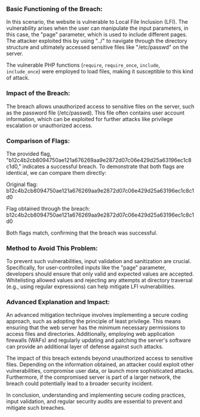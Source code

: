 ### Basic Functioning of the Breach:

In this scenario, the website is vulnerable to Local File Inclusion (LFI). The vulnerability arises when the user can manipulate the input parameters, in this case, the "page" parameter, which is used to include different pages. The attacker exploited this by using "../" to navigate through the directory structure and ultimately accessed sensitive files like "/etc/passwd" on the server.

The vulnerable PHP functions (`require`, `require_once`, `include`, `include_once`) were employed to load files, making it susceptible to this kind of attack.

### Impact of the Breach:

The breach allows unauthorized access to sensitive files on the server, such as the password file (/etc/passwd). This file often contains user account information, which can be exploited for further attacks like privilege escalation or unauthorized access.

### Comparison of Flags:

The provided flag, "b12c4b2cb8094750ae121a676269aa9e2872d07c06e429d25a63196ec1c8c1d0," indicates a successful breach. To demonstrate that both flags are identical, we can compare them directly:

Original flag: b12c4b2cb8094750ae121a676269aa9e2872d07c06e429d25a63196ec1c8c1d0

Flag obtained through the breach: b12c4b2cb8094750ae121a676269aa9e2872d07c06e429d25a63196ec1c8c1d0

Both flags match, confirming that the breach was successful.

### Method to Avoid This Problem:

To prevent such vulnerabilities, input validation and sanitization are crucial. Specifically, for user-controlled inputs like the "page" parameter, developers should ensure that only valid and expected values are accepted. Whitelisting allowed values and rejecting any attempts at directory traversal (e.g., using regular expressions) can help mitigate LFI vulnerabilities.

### Advanced Explanation and Impact:

An advanced mitigation technique involves implementing a secure coding approach, such as adopting the principle of least privilege. This means ensuring that the web server has the minimum necessary permissions to access files and directories. Additionally, employing web application firewalls (WAFs) and regularly updating and patching the server's software can provide an additional layer of defense against such attacks.

The impact of this breach extends beyond unauthorized access to sensitive files. Depending on the information obtained, an attacker could exploit other vulnerabilities, compromise user data, or launch more sophisticated attacks. Furthermore, if the compromised server is part of a larger network, the breach could potentially lead to a broader security incident.

In conclusion, understanding and implementing secure coding practices, input validation, and regular security audits are essential to prevent and mitigate such breaches.